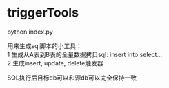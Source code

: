 # triggerTools
python index.py  

用来生成sql脚本的小工具：  
1 生成从A表到B表的全量数据拷贝sql: insert into select...    
2 生成insert, update, delete触发器  

SQL执行后目标db可以和源db可以完全保持一致 